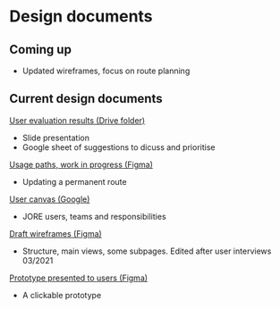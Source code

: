 # Design documents

## Coming up

- Updated wireframes, focus on route planning

## Current design documents

[User evaluation results (Drive folder)](https://drive.google.com/drive/u/0/folders/1N7_2343HgoNVopkuvUyEFFMdM1cSXE-n)
- Slide presentation
- Google sheet of suggestions to dicuss and prioritise

[Usage paths, work in progress (Figma)](https://www.figma.com/file/gOaUkZDPwiH4qbsJgmf0yc/Reitit?node-id=1%3A2)
- Updating a permanent route

[User canvas (Google)](https://docs.google.com/drawings/d/1Oy7fOQB-562pI-eyOhc_ugnIznAmkvowA4iV5GeVgAM/edit?usp=sharing)
- JORE users, teams and responsibilities

[Draft wireframes (Figma)](https://www.figma.com/file/ImSTkCqQn0nhVUtMcUm41P/Rautalankan%C3%A4kymi%C3%A4?node-id=0%3A1)
- Structure, main views, some subpages. Edited after user interviews 03/2021

[Prototype presented to users (Figma)](https://www.figma.com/proto/ImSTkCqQn0nhVUtMcUm41P/Rautalankan%C3%A4kymi%C3%A4?node-id=1%3A459&viewport=3498%2C3120%2C0.332456111907959&frame-preset-name=Desktop&scaling=scale-down-width)
- A clickable prototype
